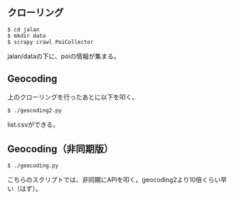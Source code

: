 ## クローリング

```
$ cd jalan
$ mkdir data
$ scrapy crawl PoiCollector
```

jalan/dataの下に、poiの情報が集まる。

## Geocoding

上のクローリングを行ったあとに以下を叩く。

```
$ ./geocoding2.py
```

list.csvができる。

## Geocoding（非同期版）

```
$ ./geocoding.py
```

こちらのスクリプトでは、非同期にAPIを叩く。geocoding2より10倍くらい早い（はず）。
